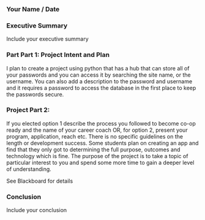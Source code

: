 ### Your Name / Date

### Executive Summary

Include your executive summary

### Part Part 1: Project Intent and Plan

I plan to create a project using python that has a hub that can store all of your passwords and you can access it by searching the site name, or the username. You can also add a description to the password and username and it requires a password to access the database in the first place to keep the passwords secure.
### Project Part 2:

If you elected option 1 describe the process you followed to become co-op ready and the name of your career coach OR, for option 2, present your program, application, reach etc.  There is no specific guidelines on the length or development success.  Some students plan on creating an app and find that they only got to determining the full purpose, outcomes and technology which is fine.  The purpose of the project is to take a topic of particular interest to you and spend some more time to gain a deeper level of understanding.

See Blackboard for details

### Conclusion

Include your conclusion


